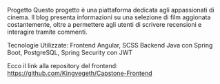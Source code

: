 Progetto
Questo progetto è una piattaforma dedicata agli appassionati di cinema. Il blog presenta informazioni su una selezione di film aggionata costantemente, oltre a permettere agli utenti di scrivere recensioni e interagire tramite commenti.

Tecnologie Utilizzate:
Frontend
Angular, SCSS
Backend
Java con Spring Boot, PostgreSQL, Spring Security con JWT


Ecco il link alla repository del frontend:
https://github.com/Kingvegeth/Capstone-Frontend
